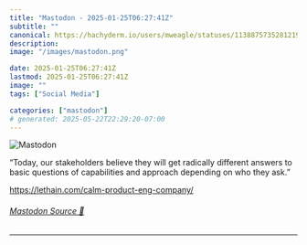 ```yaml
---
title: "Mastodon - 2025-01-25T06:27:41Z"
subtitle: ""
canonical: https://hachyderm.io/users/mweagle/statuses/113887573528121908
description:
image: "/images/mastodon.png"

date: 2025-01-25T06:27:41Z
lastmod: 2025-01-25T06:27:41Z
image: ""
tags: ["Social Media"]

categories: ["mastodon"]
# generated: 2025-05-22T22:29:20-07:00
---
```

![Mastodon](/images/mastodon.png)

<p>“Today, our stakeholders believe they will get radically different answers to basic questions of capabilities and approach depending on who they ask.”</p><p><a href="https://lethain.com/calm-product-eng-company/" target="_blank" rel="nofollow noopener noreferrer" translate="no"><span class="invisible">https://</span><span class="ellipsis">lethain.com/calm-product-eng-c</span><span class="invisible">ompany/</span></a></p>


###### [Mastodon Source 🐘](https://hachyderm.io/@mweagle/113887573528121908)

___

